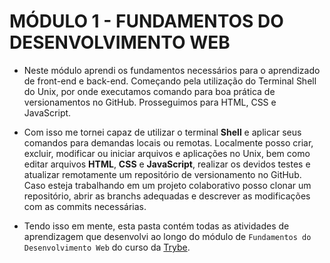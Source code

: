 # MÓDULO 1 - FUNDAMENTOS DO DESENVOLVIMENTO WEB

- Neste módulo aprendi os fundamentos necessários para o aprendizado de front-end e back-end. Começando pela utilização do Terminal Shell do Unix, por onde executamos comando para boa prática de versionamentos no GitHub. Prosseguimos para HTML, CSS e JavaScript. 

- Com isso me tornei capaz de utilizar o terminal **Shell** e aplicar seus comandos para demandas locais ou remotas. Localmente posso criar, excluir, modificar ou iniciar arquivos e aplicações no Unix, bem como editar arquivos **HTML**, **CSS** e **JavaScript**, realizar os devidos testes e atualizar remotamente um repositório de versionamento no GitHub. Caso esteja trabalhando em um projeto colaborativo posso clonar um repositório, abrir as branchs adequadas e descrever as modificações com as commits necessárias.

- Tendo isso em mente, esta pasta contém todas as atividades de aprendizagem que desenvolvi ao longo do módulo de `Fundamentos do Desenvolvimento Web` do curso da [Trybe](https://www.betrybe.com/).
